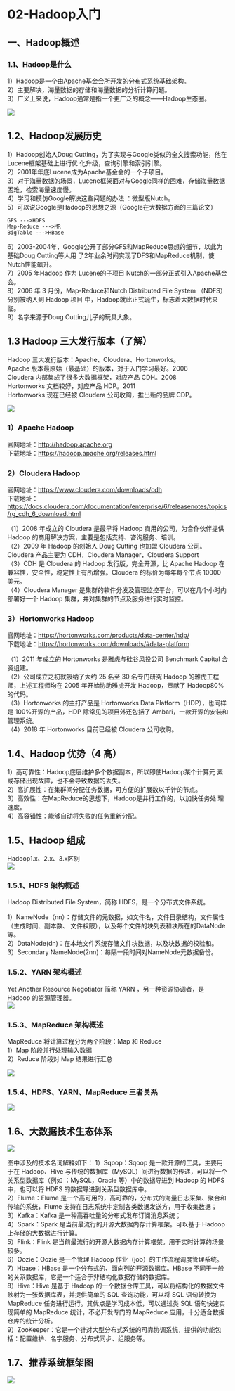 # 02-Hadoop入门

## 一、Hadoop概述
### 1.1、Hadoop是什么
1）Hadoop是一个由Apache基金会所开发的分布式系统基础架构。    
2）主要解决，海量数据的存储和海量数据的分析计算问题。    
3）广义上来说，Hadoop通常是指一个更广泛的概念——Hadoop生态圈。   

![](./images/hp-01.png)

## 1.2、Hadoop发展历史
1）Hadoop创始人Doug Cutting，为了实现与Google类似的全文搜索功能，他在Lucene框架基础上进行优 化升级，查询引擎和索引引擎。   
2）2001年年底Lucene成为Apache基金会的一个子项目。  
3）对于海量数据的场景，Lucene框架面对与Google同样的困难，存储海量数据困难，检索海量速度慢。   
4）学习和模仿Google解决这些问题的办法 ：微型版Nutch。   
5）可以说Google是Hadoop的思想之源（Google在大数据方面的三篇论文）   
```
GFS --->HDFS 
Map-Reduce --->MR 
BigTable --->HBase
```
6）2003-2004年，Google公开了部分GFS和MapReduce思想的细节，以此为基础Doug Cutting等人用 了2年业余时间实现了DFS和MapReduce机制，使Nutch性能飙升。   
7）2005 年Hadoop 作为 Lucene的子项目 Nutch的一部分正式引入Apache基金会。   
8）2006 年 3 月份，Map-Reduce和Nutch Distributed File System （NDFS）分别被纳入到 Hadoop 项目 中，Hadoop就此正式诞生，标志着大数据时代来临。   
9）名字来源于Doug Cutting儿子的玩具大象。     

## 1.3 Hadoop 三大发行版本（了解） 
Hadoop 三大发行版本：Apache、Cloudera、Hortonworks。    
Apache 版本最原始（最基础）的版本，对于入门学习最好。2006    
Cloudera 内部集成了很多大数据框架，对应产品 CDH。2008    
Hortonworks 文档较好，对应产品 HDP。2011    
Hortonworks 现在已经被 Cloudera 公司收购，推出新的品牌 CDP。    

![](./images/hp-02.png)

### 1）Apache Hadoop 
官网地址：http://hadoop.apache.org  
下载地址：https://hadoop.apache.org/releases.html  

### 2）Cloudera Hadoop 
官网地址：https://www.cloudera.com/downloads/cdh  
下载地址：https://docs.cloudera.com/documentation/enterprise/6/releasenotes/topics/rg_cdh_6_download.html  

（1）2008 年成立的 Cloudera 是最早将 Hadoop 商用的公司，为合作伙伴提供 Hadoop 的商用解决方案，主要是包括支持、咨询服务、培训。   
（2）2009 年 Hadoop 的创始人 Doug Cutting 也加盟 Cloudera 公司。Cloudera 产品主要为 CDH，Cloudera Manager，Cloudera Support   
（3）CDH 是 Cloudera 的 Hadoop 发行版，完全开源，比 Apache Hadoop 在兼容性，安全性，稳定性上有所增强。Cloudera 的标价为每年每个节点 10000 美元。   
（4）Cloudera Manager 是集群的软件分发及管理监控平台，可以在几个小时内部署好一个 Hadoop 集群，并对集群的节点及服务进行实时监控。   

### 3）Hortonworks Hadoop 
官网地址：https://hortonworks.com/products/data-center/hdp/   
下载地址：https://hortonworks.com/downloads/#data-platform   

（1）2011 年成立的 Hortonworks 是雅虎与硅谷风投公司 Benchmark Capital 合资组建。  
（2）公司成立之初就吸纳了大约 25 名至 30 名专门研究 Hadoop 的雅虎工程师，上述工程师均在 2005 年开始协助雅虎开发 Hadoop，贡献了 Hadoop80%的代码。  
（3）Hortonworks 的主打产品是 Hortonworks Data Platform（HDP），也同样是 100%开源的产品，HDP 除常见的项目外还包括了 Ambari，一款开源的安装和管理系统。  
（4）2018 年 Hortonworks 目前已经被 Cloudera 公司收购。  

## 1.4、Hadoop 优势（4 高） 
1）高可靠性：Hadoop底层维护多个数据副本，所以即使Hadoop某个计算元 素或存储出现故障，也不会导致数据的丢失。   
2）高扩展性：在集群间分配任务数据，可方便的扩展数以千计的节点。   
3）高效性：在MapReduce的思想下，Hadoop是并行工作的，以加快任务处 理速度。   
4）高容错性：能够自动将失败的任务重新分配。   

## 1.5、Hadoop 组成
Hadoop1.x、2.x、3.x区别  
![](./images/hp-03.png)

### 1.5.1、HDFS 架构概述 
Hadoop Distributed File System，简称 HDFS，是一个分布式文件系统。   

1）NameNode（nn）：存储文件的元数据，如文件名，文件目录结构，文件属性（生成时间、副本数、 文件权限），以及每个文件的块列表和块所在的DataNode等。  
2）DataNode(dn)：在本地文件系统存储文件块数据，以及块数据的校验和。  
3）Secondary NameNode(2nn)：每隔一段时间对NameNode元数据备份。  

### 1.5.2、YARN 架构概述 
Yet Another Resource Negotiator 简称 YARN ，另一种资源协调者，是 Hadoop 的资源管理器。   
![](./images/hp-04.png)

### 1.5.3、MapReduce 架构概述
MapReduce 将计算过程分为两个阶段：Map 和 Reduce   
1）Map 阶段并行处理输入数据   
2）Reduce 阶段对 Map 结果进行汇总   

![](./images/hp-05.png)

### 1.5.4、HDFS、YARN、MapReduce 三者关系 
![](./images/hp-06.png)

## 1.6、大数据技术生态体系 
![](./images/hp-07.png)

图中涉及的技术名词解释如下： 
1）Sqoop：Sqoop 是一款开源的工具，主要用于在 Hadoop、Hive 与传统的数据库（MySQL）间进行数据的传递，可以将一个关系型数据库（例如 ：MySQL，Oracle 等）中的数据导进到 Hadoop 的 HDFS 中，也可以将 HDFS 的数据导进到关系型数据库中。  
2）Flume：Flume 是一个高可用的，高可靠的，分布式的海量日志采集、聚合和传输的系统，Flume 支持在日志系统中定制各类数据发送方，用于收集数据；   
3）Kafka：Kafka 是一种高吞吐量的分布式发布订阅消息系统；  
4）Spark：Spark 是当前最流行的开源大数据内存计算框架。可以基于 Hadoop 上存储的大数据进行计算。  
5）Flink：Flink 是当前最流行的开源大数据内存计算框架。用于实时计算的场景较多。  
6）Oozie：Oozie 是一个管理 Hadoop 作业（job）的工作流程调度管理系统。   
7）Hbase：HBase 是一个分布式的、面向列的开源数据库。HBase 不同于一般的关系数据库，它是一个适合于非结构化数据存储的数据库。   
8）Hive：Hive 是基于 Hadoop 的一个数据仓库工具，可以将结构化的数据文件映射为一张数据库表，并提供简单的 SQL 查询功能，可以将 SQL 语句转换为 MapReduce 任务进行运行。其优点是学习成本低，可以通过类 SQL 语句快速实现简单的 MapReduce 统计，不必开发专门的 MapReduce 应用，十分适合数据仓库的统计分析。   
9）ZooKeeper：它是一个针对大型分布式系统的可靠协调系统，提供的功能包括：配置维护、名字服务、分布式同步、组服务等。   

## 1.7、推荐系统框架图 
![](./images/hp-08.png)




